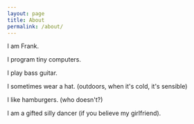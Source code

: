 ```yaml
---
layout: page
title: About
permalink: /about/
--- 
```


I am Frank.

I program tiny computers.

I play bass guitar.

I sometimes wear a hat. (outdoors, when it's cold, it's sensible) 

I like hamburgers. (who doesn't?)

I am a gifted silly dancer (if you believe my girlfriend).

